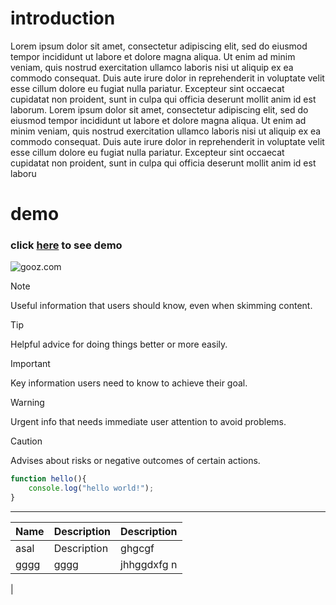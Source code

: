 # introduction

Lorem ipsum dolor sit amet, consectetur adipiscing elit, sed do eiusmod tempor incididunt ut labore et dolore magna aliqua. Ut enim ad minim veniam, quis nostrud exercitation ullamco laboris nisi ut aliquip ex ea commodo consequat. Duis aute irure dolor in reprehenderit in voluptate velit esse cillum dolore eu fugiat nulla pariatur. Excepteur sint occaecat cupidatat non proident, sunt in culpa qui officia deserunt mollit anim id est laborum.
Lorem ipsum dolor sit amet, consectetur adipiscing elit, sed do eiusmod tempor incididunt ut labore et dolore magna aliqua. Ut enim ad minim veniam, quis nostrud exercitation ullamco laboris nisi ut aliquip ex ea commodo consequat. Duis aute irure dolor in reprehenderit in voluptate velit esse cillum dolore eu fugiat nulla pariatur. Excepteur sint occaecat cupidatat non proident, sunt in culpa qui officia deserunt mollit anim id est laboru


# demo 

### click [here](https://agrin10.github.io/school/) to see demo


![gooz.com](https://i.pinimg.com/736x/2a/16/16/2a1616bdd2f461f502ab7a443d8b59ad.jpg)

> [!NOTE]
> Useful information that users should know, even when skimming content.

> [!TIP]
> Helpful advice for doing things better or more easily.

> [!IMPORTANT]
> Key information users need to know to achieve their goal.

> [!WARNING]
> Urgent info that needs immediate user attention to avoid problems.

> [!CAUTION]
> Advises about risks or negative outcomes of certain actions.

``` javascript 
function hello(){
    console.log("hello world!");
}

```

---
|              Name                    |             Description              |             Description             |
|--------------------------------------|--------------------------------------|-------------------------------------|
|           asal                       |               Description            |                 ghgcgf              |
|           gggg                       |                   gggg               |         jhhggdxfg   n               |
|